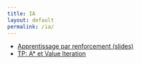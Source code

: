 ```yaml
---
title: IA
layout: default
permalink: /ia/
---
```



* [Apprentissage par renforcement (slides)](/ia/slides.pdf)
* [TP: A* et Value Iteration](/ia/tp_astar_value_iteration/)